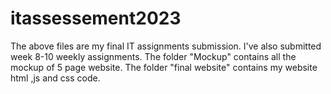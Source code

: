 # itassessement2023
The above files are my final IT assignments submission. I've also submitted week 8-10 weekly assignments.
The folder "Mockup" contains all the mockup of 5 page website.
The folder "final website" contains my website html ,js and css code.
